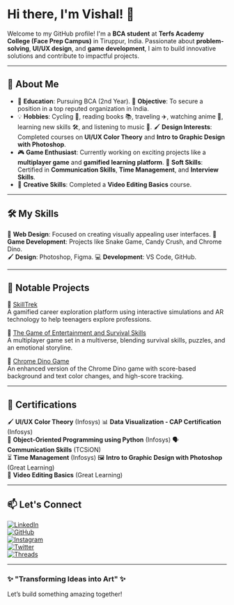 # Hi there, I'm Vishal! 👋

Welcome to my GitHub profile! I'm a **BCA student** at **Terfs Academy College (Face Prep Campus)** in Tiruppur, India. Passionate about **problem-solving**, **UI/UX design**, and **game development**, I aim to build innovative solutions and contribute to impactful projects.

---

## 🚀 About Me
- 🏫 **Education**: Pursuing BCA (2nd Year). 🎯 **Objective**: To secure a position in a top reputed organization in India.  
- 💡 **Hobbies**: Cycling 🚴, reading books 📚, traveling ✈️, watching anime 🌸, learning new skills 🛠️, and listening to music 🎵. 🖌️ **Design Interests**: Completed courses on **UI/UX Color Theory** and **Intro to Graphic Design with Photoshop**.  
- 🎮 **Game Enthusiast**: Currently working on exciting projects like a **multiplayer game** and **gamified learning platform**. 📝 **Soft Skills**: Certified in **Communication Skills**, **Time Management**, and **Interview Skills**.  
- 🎥 **Creative Skills**: Completed a **Video Editing Basics** course.

---

## 🛠️ My Skills  
🎨 **Web Design**: Focused on creating visually appealing user interfaces. 🎲 **Game Development**: Projects like Snake Game, Candy Crush, and Chrome Dino.  
🖌️ **Design**: Photoshop, Figma. 💻 **Development**: VS Code, GitHub.

---

## 🌟 Notable Projects  
🎲 [SkillTrek](#)  
A gamified career exploration platform using interactive simulations and AR technology to help teenagers explore professions.  

🌌 [The Game of Entertainment and Survival Skills](#)  
A multiplayer game set in a multiverse, blending survival skills, puzzles, and an emotional storyline.  

🦖 [Chrome Dino Game](#)  
An enhanced version of the Chrome Dino game with score-based background and text color changes, and high-score tracking.

---

## 📜 Certifications  
🖌️ **UI/UX Color Theory** (Infosys) 📊 **Data Visualization - CAP Certification** (Infosys)  
🐍 **Object-Oriented Programming using Python** (Infosys) 🗣️ **Communication Skills** (TCSiON)  
⏳ **Time Management** (Infosys) 🖼️ **Intro to Graphic Design with Photoshop** (Great Learning)  
🎥 **Video Editing Basics** (Great Learning)

---

## 📫 Let's Connect  
[![LinkedIn](https://img.shields.io/badge/LinkedIn-0077B5?style=flat-square&logo=linkedin&logoColor=white)](https://www.linkedin.com/in/vishal-vinayagam)  
[![GitHub](https://img.shields.io/badge/GitHub-181717?style=flat-square&logo=github&logoColor=white)](https://github.com/vishal-vinayagam)  
[![Instagram](https://img.shields.io/badge/Instagram-E4405F?style=flat-square&logo=instagram&logoColor=white)](https://www.instagram.com/)  
[![Twitter](https://img.shields.io/badge/Twitter-1DA1F2?style=flat-square&logo=twitter&logoColor=white)](https://twitter.com/)  
[![Threads](https://img.shields.io/badge/Threads-000000?style=flat-square&logo=threads&logoColor=white)](https://www.threads.net/)

---

### ✨ "Transforming Ideas into Art" ✨  
Let’s build something amazing together!
